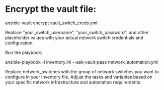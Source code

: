 # Encrypt the vault file:


ansible-vault encrypt vault_switch_creds.yml


Replace "your_switch_username", "your_switch_password", and other placeholder values with your actual network switch credentials and configuration.

Run the playbook:

ansible-playbook -i inventory.ini --ask-vault-pass network_automation.yml


Replace network_switches with the group of network switches you want to configure in your inventory file. Adjust the tasks and variables based on your specific network infrastructure and automation requirements.





